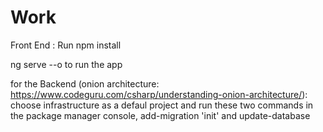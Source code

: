 # Work

Front End :
Run npm install

ng serve --o to run the app


for the Backend (onion architecture: https://www.codeguru.com/csharp/understanding-onion-architecture/):
choose infrastructure as a defaul project and run these two commands in the package manager console, add-migration 'init' and update-database
